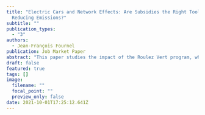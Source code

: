 ```yaml
---
title: "Electric Cars and Network Effects: Are Subsidies the Right Tool for
  Reducing Emissions?"
subtitle: ""
publication_types:
  - "3"
authors:
  - Jean-François Fournel
publication: Job Market Paper
abstract: "This paper studies the impact of the Roulez Vert program, which subsidized new purchases of electric vehicles in the province of Quebec, Canada. I explore several outcomes crucial to policymakers: how costly it is to avoid carbon emissions or to replace traditional vehicles with electric using subsidies, and the impact of the program on sales, firms' pricing behavior, and charging station deployment. To study these questions, I rely on a structural model in which demand follows the nested logit specification and supply is determined by multi-product firms competing on prices. I propose a new model for charging station deployment. In my setup, county-level governments choose where and how many stations to install in their region to provide charging capacity to EV owners. My findings suggest the subsidy program to be responsible for 45.7% of electric vehicle sales and 27.7% of charging stations installed between 2012 and 2018. I estimate abating emissions in this way to have an average cost of $1,345 and a marginal cost of $1,541 per ton of CO2, which is significantly higher than current estimates for the social cost of carbon. Part of the reason behind these sizeable costs is that 62.1% of the additional electric vehicle sales originated from consumers that would have chosen the outside option if no subsidy was available, suggesting that the policy poorly targeted the right consumers."
draft: false
featured: true
tags: []
image:
  filename: ""
  focal_point: ""
  preview_only: false
date: 2021-10-01T17:25:12.641Z
---
```

